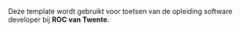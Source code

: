 Deze template wordt gebruikt voor toetsen van de opleiding software developer bij **ROC van Twente**.
